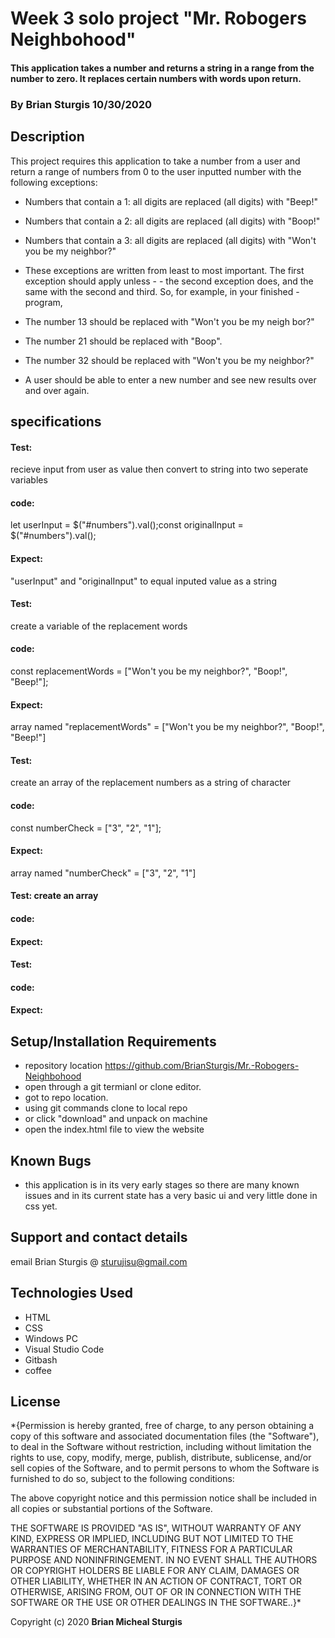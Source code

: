 # Week 3 solo project "Mr. Robogers Neighbohood" 

#### This application takes a number and returns a string in a range from the number to zero.  It replaces certain numbers with words upon return. 

### By Brian Sturgis   10/30/2020


## Description




This project requires this application to take a number from a user and return a range of numbers from 0 to the user inputted number with the following exceptions:

- Numbers that contain a 1: all digits are replaced (all digits) with "Beep!"
- Numbers that contain a 2: all digits are replaced (all digits) with "Boop!"
- Numbers that contain a 3: all digits are replaced (all digits) with "Won't you be my neighbor?"
- These exceptions are written from least to most important. The first exception should apply unless - - the second exception does, and the same with the second and third. So, for example, in your finished - program,

- The number 13 should be replaced with "Won't you be my neigh bor?"
- The number 21 should be replaced with "Boop".
- The number 32 should be replaced with "Won't you be my neighbor?"

- A user should be able to enter a new number and see new results over and over again.

## specifications

#### Test:  
recieve input from user as value then convert to string into two seperate variables
#### code:  
let userInput = $("#numbers").val();const originalInput = $("#numbers").val();
#### Expect:  
"userInput" and "originalInput" to equal inputed value as a string




#### Test:  
create a variable of the replacement words
#### code:   
const replacementWords = ["Won't you be my neighbor?", "Boop!", "Beep!"];
#### Expect:  
array named "replacementWords" = ["Won't you be my neighbor?", "Boop!", "Beep!"]

#### Test:  
create an array of the replacement numbers as a string of character
#### code:  
const numberCheck = ["3", "2", "1"];
#### Expect:   
array named "numberCheck" = ["3", "2", "1"]

#### Test: create an array
#### code:
#### Expect:

#### Test:
#### code:
#### Expect:




## Setup/Installation Requirements
- repository location https://github.com/BrianSturgis/Mr.-Robogers-Neighbohood
- open through a git termianl or clone editor.
- got to repo location.
- using git commands clone to local repo
- or click "download" and unpack on machine
- open the index.html file to view the website

## Known Bugs
- this application is in its very early stages so there are many known issues and in its current state has a very basic ui and very little done in css yet.


## Support and contact details
email Brian Sturgis @ <sturujisu@gmail.com>

## Technologies Used
- HTML
- CSS
- Windows PC
- Visual Studio Code
- Gitbash
- coffee


## License
*{Permission is hereby granted, free of charge, to any person obtaining a copy of this software and associated documentation files (the "Software"), to deal in the Software without restriction, including without limitation the rights to use, copy, modify, merge, publish, distribute, sublicense, and/or sell copies of the Software, and to permit persons to whom the Software is furnished to do so, subject to the following conditions:

The above copyright notice and this permission notice shall be included in all copies or substantial portions of the Software.

THE SOFTWARE IS PROVIDED "AS IS", WITHOUT WARRANTY OF ANY KIND, EXPRESS OR IMPLIED, INCLUDING BUT NOT LIMITED TO THE WARRANTIES OF MERCHANTABILITY, FITNESS FOR A PARTICULAR PURPOSE AND NONINFRINGEMENT. IN NO EVENT SHALL THE AUTHORS OR COPYRIGHT HOLDERS BE LIABLE FOR ANY CLAIM, DAMAGES OR OTHER LIABILITY, WHETHER IN AN ACTION OF CONTRACT, TORT OR OTHERWISE, ARISING FROM, OUT OF OR IN CONNECTION WITH THE SOFTWARE OR THE USE OR OTHER DEALINGS IN THE SOFTWARE..}*



Copyright (c) 2020 **Brian Micheal Sturgis**